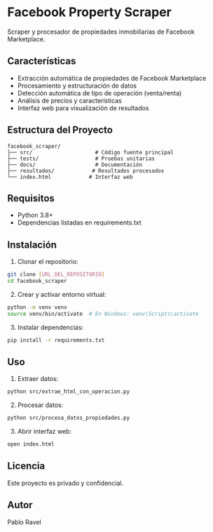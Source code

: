 # Facebook Property Scraper

Scraper y procesador de propiedades inmobiliarias de Facebook Marketplace.

## Características

- Extracción automática de propiedades de Facebook Marketplace
- Procesamiento y estructuración de datos
- Detección automática de tipo de operación (venta/renta)
- Análisis de precios y características
- Interfaz web para visualización de resultados

## Estructura del Proyecto

```
facebook_scraper/
├── src/                    # Código fuente principal
├── tests/                  # Pruebas unitarias
├── docs/                   # Documentación
├── resultados/            # Resultados procesados
└── index.html            # Interfaz web
```

## Requisitos

- Python 3.8+
- Dependencias listadas en requirements.txt

## Instalación

1. Clonar el repositorio:
```bash
git clone [URL_DEL_REPOSITORIO]
cd facebook_scraper
```

2. Crear y activar entorno virtual:
```bash
python -m venv venv
source venv/bin/activate  # En Windows: venv\Scripts\activate
```

3. Instalar dependencias:
```bash
pip install -r requirements.txt
```

## Uso

1. Extraer datos:
```bash
python src/extrae_html_con_operacion.py
```

2. Procesar datos:
```bash
python src/procesa_datos_propiedades.py
```

3. Abrir interfaz web:
```bash
open index.html
```

## Licencia

Este proyecto es privado y confidencial.

## Autor

Pablo Ravel 